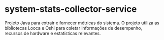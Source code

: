 # system-stats-collector-service
Projeto Java para extrair e fornecer métricas do sistema. O projeto utiliza as bibliotecas Looca e Oshi para coletar informações de desempenho, recursos de hardware e estatísticas relevantes. 
